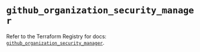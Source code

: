 # `github_organization_security_manager`

Refer to the Terraform Registry for docs: [`github_organization_security_manager`](https://registry.terraform.io/providers/integrations/github/6.3.0/docs/resources/organization_security_manager).
